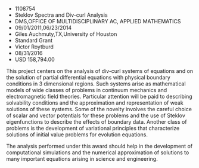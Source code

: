 
* 1108754
* Steklov Spectra and Div-curl Analysis
* DMS,OFFICE OF MULTIDISCIPLINARY AC, APPLIED MATHEMATICS
* 09/01/2011,06/23/2014
* Giles Auchmuty,TX,University of Houston
* Standard Grant
* Victor Roytburd
* 08/31/2016
* USD 158,794.00

This project centers on the analysis of div-curl systems of equations and on the
solution of partial differential equations with physical boundary conditions in
3 dimensional regions. Such systems arise as mathematical models of wide classes
of problems in continuum mechanics and electromagnetic field theories.
Particular attention will be paid to describing solvability conditions and the
approximation and representation of weak solutions of these systems. Some of the
novelty involves the careful choice of scalar and vector potentials for these
problems and the use of Steklov eigenfunctions to describe the effects of
boundary data. Another class of problems is the development of variational
principles that characterize solutions of initial value problems for evolution
equations.

The analysis performed under this award should help in the development of
computational simulations and the numerical approximation of solutions to many
important equations arising in science and engineering.

